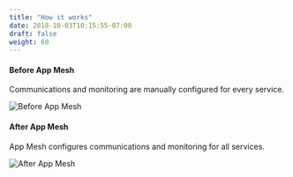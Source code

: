 ```yaml
---
title: "How it works"
date: 2018-10-03T10:15:55-07:00
draft: false
weight: 60
---
```

#### Before App Mesh

Communications and monitoring are manually configured for every service.

![Before App Mesh](/images/introduction/before_appmesh.png)


#### After App Mesh

App Mesh configures communications and monitoring for all services.

![After App Mesh](/images/introduction/after_appmesh.png)
